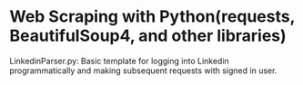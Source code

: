 # Web Scraping with Python(requests, BeautifulSoup4, and other libraries)

LinkedinParser.py:
Basic template for logging into Linkedin programmatically and making subsequent requests with signed in user.
